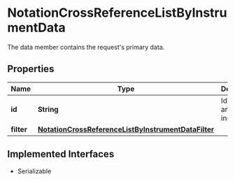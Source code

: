 

# NotationCrossReferenceListByInstrumentData

The data member contains the request's primary data.

## Properties

Name | Type | Description | Notes
------------ | ------------- | ------------- | -------------
**id** | **String** | Identifier of an instrument. | 
**filter** | [**NotationCrossReferenceListByInstrumentDataFilter**](NotationCrossReferenceListByInstrumentDataFilter.md) |  |  [optional]


## Implemented Interfaces

* Serializable


